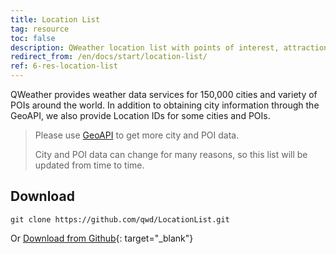 ```yaml
---
title: Location List
tag: resource
toc: false
description: QWeather location list with points of interest, attractions, air monitoring station, and Chinese cities. The list including IDs, latitude/longitude and more information.
redirect_from: /en/docs/start/location-list/
ref: 6-res-location-list
---
```


QWeather provides weather data services for 150,000 cities and variety of POIs around the world. In addition to obtaining city information through the GeoAPI, we also provide Location IDs for some cities and POIs.

> Please use [GeoAPI](https://dev.qweather.com/en/docs/api/geo/) to get more city and POI data.
> 
> City and POI data can change for many reasons, so this list will be updated from time to time.

## Download

```
git clone https://github.com/qwd/LocationList.git
```

Or [Download from Github](https://github.com/qwd/LocationList){: target="_blank"}